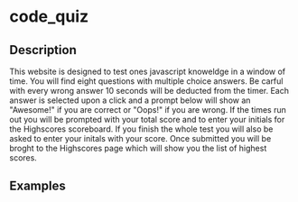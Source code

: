 # code_quiz

## Description
This website is designed to test ones javascript knoweldge in a window of time. You will find eight questions with multiple choice answers. Be carful with every wrong answer 10 seconds will be deducted from the timer. Each answer is selected upon a click and a prompt below will show an "Awesome!" if you are correct or "Oops!" if you are wrong. If the times run out you will be prompted with your total score and to enter your initials for the Highscores scoreboard. If you finish the whole test you will also be asked to enter your initals with your score. Once submitted you will be broght to the Highscores page which will show you the list of highest scores. 

## Examples